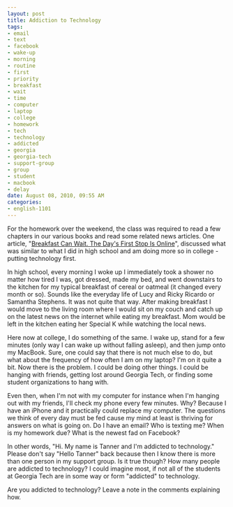 ```yaml
--- 
layout: post
title: Addiction to Technology
tags: 
- email
- text
- facebook
- wake-up
- morning
- routine
- first
- priority
- breakfast
- wait
- time
- computer
- laptop
- college
- homework
- tech
- technology
- addicted
- georgia
- georgia-tech
- support-group
- group
- student
- macbook
- delay
date: August 08, 2010, 09:55 AM
categories: 
- english-1101
---
```

For the homework over the weekend, the class was required to read a few chapters in our various books and read some related news articles. One article, "[Breakfast Can Wait. The Day's First Stop Is Online](http://www.nytimes.com/2009/08/10/technology/10morning.html)", discussed what was similar to what I did in high school and am doing more so in college - putting technology first.

In high school, every morning I woke up I immediately took a shower no matter how tired I was, got dressed, made my bed, and went downstairs to the kitchen for my typical breakfast of cereal or oatmeal (it changed every month or so). Sounds like the everyday life of Lucy and Ricky Ricardo or Samantha Stephens. It was not quite that way. After making breakfast I would move to the living room where I would sit on my couch and catch up on the latest news on the internet while eating my breakfast. Mom would be left in the kitchen eating her Special K while watching the local news.

Here now at college, I do something of the same. I wake up, stand for a few minutes (only way I can wake up without falling asleep), and then jump onto my MacBook. Sure, one could say that there is not much else to do, but what about the frequency of how often I am on my laptop? I'm on it quite a bit. Now there is the problem. I could be doing other things. I could be hanging with friends, getting lost around Georgia Tech, or finding some student organizations to hang with.

Even then, when I'm not with my computer for instance when I'm hanging out with my friends, I'll check my phone every few minutes. Why? Because I have an iPhone and it practically could replace my computer. The questions we think of every day must be fed cause my mind at least is thriving for answers on what is going on. Do I have an email? Who is texting me? When is my homework due? What is the newest fad on Facebook?

In other words, "Hi. My name is Tanner and I'm addicted to technology." Please don't say "Hello Tanner" back because then I know there is more than one person in my support group. Is it true though? How many people are addicted to technology? I could imagine most, if not all of the students at Georgia Tech are in some way or form "addicted" to technology.

Are you addicted to technology? Leave a note in the comments explaining how.
